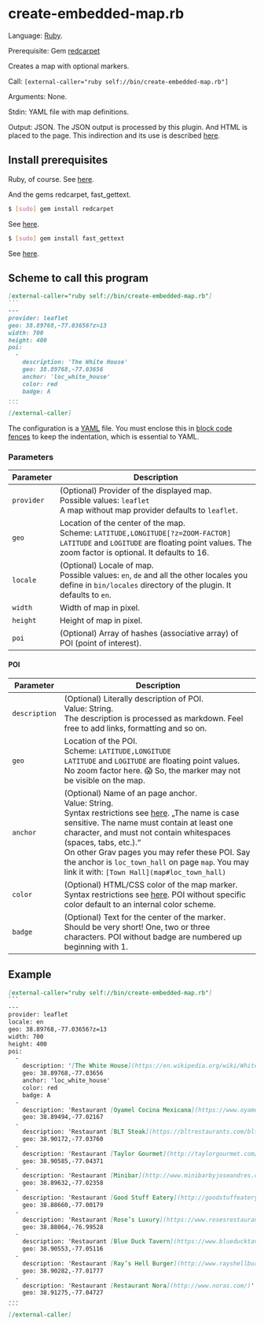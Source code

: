 # create-embedded-map.rb

Language: [Ruby](https://www.ruby-lang.org/).

Prerequisite: Gem [redcarpet](https://github.com/vmg/redcarpet)

Creates a map with optional markers.

Call: `[external-caller="ruby self://bin/create-embedded-map.rb"]`

Arguments: None.

Stdin: YAML file with map definitions.

Output: JSON. The JSON output is processed by this plugin. And HTML is placed to the page. This indirection and its use is described [here](../README.md#return-json).

## Install prerequisites

Ruby, of course. See [here](https://www.ruby-lang.org/en/documentation/installation/).

And the gems redcarpet, fast_gettext.

```sh
$ [sudo] gem install redcarpet
```

See [here](https://github.com/vmg/redcarpet#you-can-totally-install-it-as-a-gem).

```sh
$ [sudo] gem install fast_gettext
```

See [here](https://github.com/grosser/fast_gettext#setup).

## Scheme to call this program

~~~md
[external-caller="ruby self://bin/create-embedded-map.rb"]
```
---
provider: leaflet
geo: 38.89768,-77.03656?z=13
width: 700
height: 400
poi:
  -
    description: 'The White House'
    geo: 38.89768,-77.03656
    anchor: 'loc_white_house'
    color: red
    badge: A
...
```
[/external-caller]
~~~

The configuration is a [YAML](https://yaml.org/) file. You must enclose this in [block code fences](https://learn.getgrav.org/16/content/markdown#block-code-fences) to keep the indentation, which is essential to YAML.

### Parameters

| Parameter  | Description                                                  |
| ---------- | ------------------------------------------------------------ |
| `provider` | (Optional) Provider of the displayed map.<br />Possible values: `leaflet`<br />A map without map provider defaults to `leaflet`. |
| `geo`      | Location of the center of the map.<br />Scheme: `LATITUDE,LONGITUDE[?z=ZOOM-FACTOR]`<br />`LATITUDE` and `LOGITUDE` are floating point values. The zoom factor is optional. It defaults to 16. |
| `locale`   | (Optional) Locale of map.<br />Possible values: `en`, `de` and all the other locales you define in `bin/locales` directory of the plugin. It defaults to `en`. |
| `width`    | Width of map in pixel.                                       |
| `height`   | Height of map in pixel.                                      |
| `poi`      | (Optional) Array of hashes (associative array) of POI (point of interest). |

#### POI

| Parameter     | Description                                                  |
| ------------- | ------------------------------------------------------------ |
| `description` | (Optional) Literally description of POI.<br />Value: String.<br />The description is processed as markdown. Feel free to add links, formatting and so on. |
| `geo`         | Location of the POI.<br />Scheme: `LATITUDE,LONGITUDE`<br />`LATITUDE` and `LOGITUDE` are floating point values. No zoom factor here. 😱 So, the marker may not be visible on the map. |
| `anchor`      | (Optional) Name of an page anchor.<br />Value: String.<br />Syntax restrictions see [here](https://www.w3schools.com/hTML/html_id.asp). „The name is case sensitive. The name must contain at least one   character, and must not contain whitespaces (spaces, tabs,   etc.).“<br />On other Grav pages you may refer these POI. Say the anchor is `loc_town_hall` on page `map`. You may link it with:  `[Town Hall](map#loc_town_hall)` |
| `color`       | (Optional) HTML/CSS color of the map marker. Syntax restrictions see [here](https://www.w3schools.com/CSSref/pr_text_color.asp). POI without specific color default to an internal color scheme. |
| `badge`       | (Optional) Text for the center of the marker. Should be very short! One, two or three characters. POI without badge are numbered up beginning with 1. |

## Example

```md
[external-caller="ruby self://bin/create-embedded-map.rb"]
​```
---
provider: leaflet
locale: en
geo: 38.89768,-77.03656?z=13
width: 700
height: 400
poi:
  -
    description: '[The White House](https://en.wikipedia.org/wiki/White_House), Washington, D.C.'
    geo: 38.89768,-77.03656
    anchor: 'loc_white_house'
    color: red
    badge: A
  -
    description: 'Restaurant [Oyamel Cocina Mexicana](https://www.oyamel.com/)'
    geo: 38.89494,-77.02167
  -
    description: 'Restaurant [BLT Steak](https://bltrestaurants.com/blt-steak/washington-d-c/)'
    geo: 38.90172,-77.03760
  -
    description: 'Restaurant [Taylor Gourmet](http://taylorgourmet.com/)'
    geo: 38.90585,-77.04371
  -
    description: 'Restaurant [Minibar](http://www.minibarbyjoseandres.com/minibar/)'
    geo: 38.89632,-77.02358
  -
    description: 'Restaurant [Good Stuff Eatery](http://goodstuffeatery.com/locations/capitol-hill)'
    geo: 38.88660,-77.00179
  -
    description: 'Restaurant [Rose’s Luxury](https://www.rosesrestaurantgroupdc.com/)'
    geo: 38.88064,-76.99528
  -
    description: 'Restaurant [Blue Duck Tavern](https://www.blueducktavern.com/?src=vanity_blueducktavern.com)'
    geo: 38.90553,-77.05116
  -
    description: 'Restaurant [Ray’s Hell Burger](http://www.rayshellburger.com/)'
    geo: 38.90282,-77.01777
  -
    description: 'Restaurant [Restaurant Nora](http://www.noras.com/)'
    geo: 38.91275,-77.04727
...
​```
[/external-caller]
```
